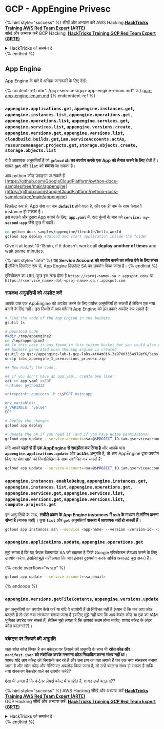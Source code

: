 # GCP - AppEngine Privesc

{% hint style="success" %}
सीखें और अभ्यास करें AWS Hacking:<img src="/.gitbook/assets/image.png" alt="" data-size="line">[**HackTricks Training AWS Red Team Expert (ARTE)**](https://training.hacktricks.xyz/courses/arte)<img src="/.gitbook/assets/image.png" alt="" data-size="line">\
सीखें और अभ्यास करें GCP Hacking: <img src="/.gitbook/assets/image (2).png" alt="" data-size="line">[**HackTricks Training GCP Red Team Expert (GRTE)**<img src="/.gitbook/assets/image (2).png" alt="" data-size="line">](https://training.hacktricks.xyz/courses/grte)

<details>

<summary>HackTricks को समर्थन दें</summary>

* [**सदस्यता योजनाओं**](https://github.com/sponsors/carlospolop) की जाँच करें!
* **शामिल हों** 💬 [**Discord समूह**](https://discord.gg/hRep4RUj7f) या [**telegram समूह**](https://t.me/peass) या **हमें फॉलो करें** **Twitter** 🐦 [**@hacktricks\_live**](https://twitter.com/hacktricks\_live)**.**
* **हैकिंग ट्रिक्स साझा करें** [**HackTricks**](https://github.com/carlospolop/hacktricks) और [**HackTricks Cloud**](https://github.com/carlospolop/hacktricks-cloud) github repos में PRs सबमिट करके।

</details>
{% endhint %}

## App Engine

App Engine के बारे में अधिक जानकारी के लिए देखें:

{% content-ref url="../gcp-services/gcp-app-engine-enum.md" %}
[gcp-app-engine-enum.md](../gcp-services/gcp-app-engine-enum.md)
{% endcontent-ref %}

### `appengine.applications.get`, `appengine.instances.get`, `appengine.instances.list`, `appengine.operations.get`, `appengine.operations.list`, `appengine.services.get`, `appengine.services.list`, `appengine.versions.create`, `appengine.versions.get`, `appengine.versions.list`, `cloudbuild.builds.get`,`iam.serviceAccounts.actAs`, `resourcemanager.projects.get`, `storage.objects.create`, `storage.objects.list`

ये वे आवश्यक अनुमतियाँ हैं जो **`gcloud` cli का उपयोग करके एक App को तैनात करने के लिए** होती हैं। शायद **`get`** और **`list`** को **बचाया** जा सकता है।

आप python कोड उदाहरण पा सकते हैं [https://github.com/GoogleCloudPlatform/python-docs-samples/tree/main/appengine](https://github.com/GoogleCloudPlatform/python-docs-samples/tree/main/appengine)

डिफ़ॉल्ट रूप से, App सेवा का नाम **`default`** होने वाला है, और एक ही नाम के साथ केवल 1 instance हो सकता है।\
इसे बदलने और दूसरा App बनाने के लिए, **`app.yaml`** में, रूट कुंजी के मान को **`service: my-second-app`** जैसे कुछ में बदलें।
```bash
cd python-docs-samples/appengine/flexible/hello_world
gcloud app deploy #Upload and start application inside the folder
```
Give it at least 10-15min, if it doesn't work call **deploy another of times** and wait some minutes.

{% hint style="info" %}
यह **Service Account को उपयोग करने का संकेत देने के लिए संभव है** लेकिन डिफ़ॉल्ट रूप से, App Engine डिफ़ॉल्ट SA का उपयोग किया जाता है।
{% endhint %}

एप्लिकेशन का URL कुछ इस तरह होता है `https://<proj-name>.oa.r.appspot.com/` या `https://<service_name>-dot-<proj-name>.oa.r.appspot.com`

### समकक्ष अनुमतियों को अपडेट करें

आपके पास एक AppEngine को अपडेट करने के लिए पर्याप्त अनुमतियाँ हो सकती हैं लेकिन एक नया बनाने के लिए नहीं। इस स्थिति में आप वर्तमान App Engine को इस प्रकार अपडेट कर सकते हैं:
```bash
# Find the code of the App Engine in the buckets
gsutil ls

# Download code
mkdir /tmp/appengine2
cd /tmp/appengine2
## In this case it was found in this custom bucket but you could also use the
## buckets generated when the App Engine is created
gsutil cp gs://appengine-lab-1-gcp-labs-4t04m0i6-3a97003354979ef6/labs_appengine_1_premissions_privesc.zip .
unzip labs_appengine_1_premissions_privesc.zip

## Now modify the code..

## If you don't have an app.yaml, create one like:
cat >> app.yaml <<EOF
runtime: python312

entrypoint: gunicorn -b :\$PORT main:app

env_variables:
A_VARIABLE: "value"
EOF

# Deploy the changes
gcloud app deploy

# Update the SA if you need it (and if you have actas permissions)
gcloud app update --service-account=<sa>@$PROJECT_ID.iam.gserviceaccount.com
```
यदि आपने **पहले से ही एक AppEngine से समझौता कर लिया है** और आपके पास **`appengine.applications.update`** और **actAs** अनुमति है, तो आप AppEngine द्वारा उपयोग किए गए सेवा खाते को निम्नलिखित के साथ संशोधित कर सकते हैं:
```bash
gcloud app update --service-account=<sa>@$PROJECT_ID.iam.gserviceaccount.com
```
### `appengine.instances.enableDebug`, `appengine.instances.get`, `appengine.instances.list`, `appengine.operations.get`, `appengine.services.get`, `appengine.services.list`, `appengine.versions.get`, `appengine.versions.list`, `compute.projects.get`

इन अनुमतियों के साथ, **लचीले प्रकार के App Engine instances में ssh के माध्यम से लॉगिन करना संभव है** (मानक नहीं)। कुछ **`list`** और **`get`** अनुमतियाँ **वास्तव में आवश्यक नहीं हो सकती हैं**।
```bash
gcloud app instances ssh --service <app-name> --version <version-id> <ID>
```
### `appengine.applications.update`, `appengine.operations.get`

मुझे लगता है कि यह केवल बैकग्राउंड SA को बदलता है जिसे Google एप्लिकेशन सेटअप करने के लिए उपयोग करेगा, इसलिए मुझे नहीं लगता कि आप इसका दुरुपयोग करके सर्विस अकाउंट चुरा सकते हैं।

{% code overflow="wrap" %}
```bash
gcloud app update --service-account=<sa_email>
```
{% endcode %}

### `appengine.versions.getFileContents`, `appengine.versions.update`

इन अनुमतियों का उपयोग कैसे करें या यदि वे उपयोगी हैं तो निश्चित नहीं हैं (ध्यान दें कि जब आप कोड बदलते हैं तो एक नया संस्करण बनाया जाता है इसलिए मुझे नहीं पता कि आप केवल कोड या एक का IAM भूमिका अपडेट कर सकते हैं, लेकिन मुझे लगता है कि आपको सक्षम होना चाहिए, शायद बकेट के अंदर कोड बदलना??)।

### बकेट्स पर लिखने की अनुमति

जहां स्रोत कोड स्थित है उन बकेट्स पर लिखने की अनुमति के साथ भी **स्रोत कोड और `manifest.json` को संशोधित करके मनमाना कोड निष्पादित करना संभव नहीं था**।\
शायद यदि आप बकेट की निगरानी कर रहे हैं और उस क्षण का पता लगाते हैं जब एक नया संस्करण बनाया जाता है और स्रोत कोड और मैनिफेस्ट अपलोड किया जाता है, तो उन्हें बदलना संभव हो सकता है ताकि नया संस्करण बैकडोर वाले का उपयोग करे??

ऐसा भी लगता है कि कंटेनर लेयर्स बकेट में संग्रहीत हैं, शायद उन्हें बदलना??

{% hint style="success" %}
AWS Hacking सीखें और अभ्यास करें:<img src="/.gitbook/assets/image.png" alt="" data-size="line">[**HackTricks Training AWS Red Team Expert (ARTE)**](https://training.hacktricks.xyz/courses/arte)<img src="/.gitbook/assets/image.png" alt="" data-size="line">\
GCP Hacking सीखें और अभ्यास करें: <img src="/.gitbook/assets/image (2).png" alt="" data-size="line">[**HackTricks Training GCP Red Team Expert (GRTE)**<img src="/.gitbook/assets/image (2).png" alt="" data-size="line">](https://training.hacktricks.xyz/courses/grte)

<details>

<summary>HackTricks को समर्थन दें</summary>

* [**सदस्यता योजनाओं**](https://github.com/sponsors/carlospolop) की जांच करें!
* 💬 [**Discord समूह**](https://discord.gg/hRep4RUj7f) या [**telegram समूह**](https://t.me/peass) में शामिल हों या हमें **Twitter** 🐦 पर फॉलो करें [**@hacktricks\_live**](https://twitter.com/hacktricks\_live)**.**
* **हैकिंग ट्रिक्स साझा करें** [**HackTricks**](https://github.com/carlospolop/hacktricks) और [**HackTricks Cloud**](https://github.com/carlospolop/hacktricks-cloud) गिटहब रिपोज़िटरी में PRs सबमिट करके।

</details>
{% endhint %}
